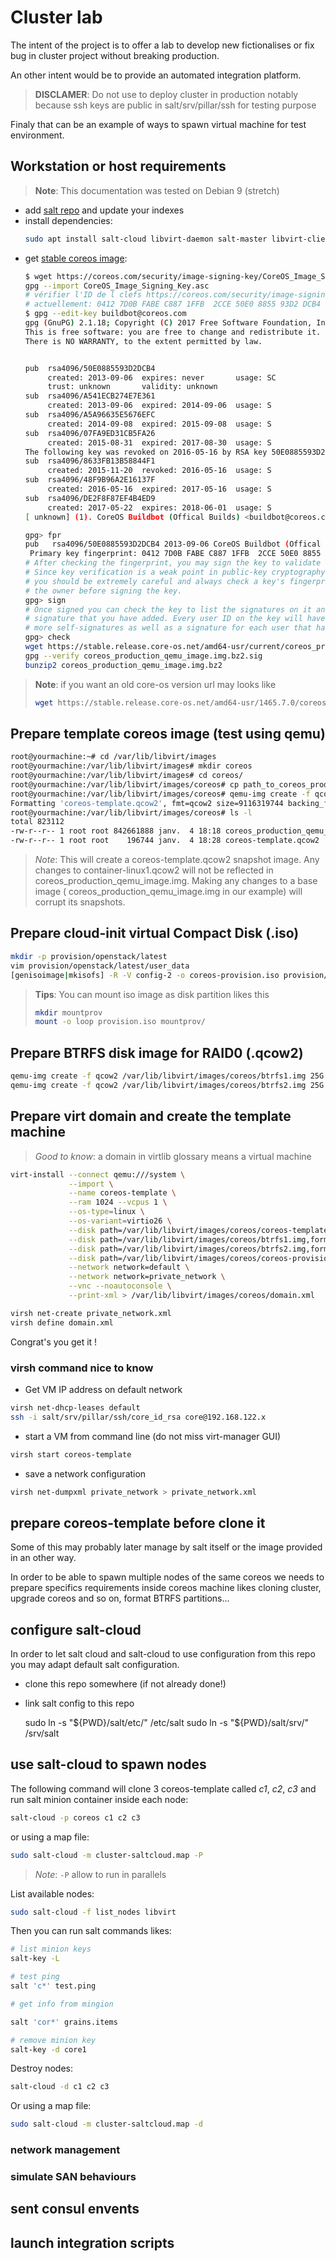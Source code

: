 # Cluster lab

The intent of the project is to offer a lab to develop new fictionalises
or fix bug in cluster project without breaking production.

An other intent would be to provide an automated integration platform.

> **DISCLAMER**: Do not use to deploy cluster in production notably because
> ssh keys are public in salt/srv/pillar/ssh for testing purpose

Finaly that can be an example of ways to spawn virtual machine for
test environment.

## Workstation or host requirements

> **Note**: This documentation was tested on Debian 9 (stretch)

* add [salt repo](https://repo.saltstack.com/#debian) and update your indexes
* install dependencies:
  ```bash
  sudo apt install salt-cloud libvirt-daemon salt-master libvirt-clients virt-manager
  ```
* get [stable coreos image](
  https://coreos.com/os/docs/latest/booting-with-libvirt.html):
  ```bash
  $ wget https://coreos.com/security/image-signing-key/CoreOS_Image_Signing_Key.asc
  gpg --import CoreOS_Image_Signing_Key.asc
  # vérifier l'ID de l clefs https://coreos.com/security/image-signing-key/
  # actuellement: 0412 7D0B FABE C887 1FFB  2CCE 50E0 8855 93D2 DCB4 (valide jusqu'en 2018-06-01)
  $ gpg --edit-key buildbot@coreos.com
  gpg (GnuPG) 2.1.18; Copyright (C) 2017 Free Software Foundation, Inc.
  This is free software: you are free to change and redistribute it.
  There is NO WARRANTY, to the extent permitted by law.
  
  
  pub  rsa4096/50E0885593D2DCB4
       created: 2013-09-06  expires: never       usage: SC  
       trust: unknown       validity: unknown
  sub  rsa4096/A541ECB274E7E361
       created: 2013-09-06  expired: 2014-09-06  usage: S   
  sub  rsa4096/A5A96635E5676EFC
       created: 2014-09-08  expired: 2015-09-08  usage: S   
  sub  rsa4096/07FA9ED31CB5FA26
       created: 2015-08-31  expired: 2017-08-30  usage: S   
  The following key was revoked on 2016-05-16 by RSA key 50E0885593D2DCB4 CoreOS Buildbot (Offical Builds) <buildbot@coreos.com>
  sub  rsa4096/8633FB13B58844F1
       created: 2015-11-20  revoked: 2016-05-16  usage: S   
  sub  rsa4096/48F9B96A2E16137F
       created: 2016-05-16  expired: 2017-05-16  usage: S   
  sub  rsa4096/DE2F8F87EF4B4ED9
       created: 2017-05-22  expires: 2018-06-01  usage: S   
  [ unknown] (1). CoreOS Buildbot (Offical Builds) <buildbot@coreos.com>
  
  gpg> fpr
  pub   rsa4096/50E0885593D2DCB4 2013-09-06 CoreOS Buildbot (Offical Builds) <buildbot@coreos.com>
   Primary key fingerprint: 0412 7D0B FABE C887 1FFB  2CCE 50E0 8855 93D2 DCB4
  # After checking the fingerprint, you may sign the key to validate it.
  # Since key verification is a weak point in public-key cryptography, 
  # you should be extremely careful and always check a key's fingerprint with 
  # the owner before signing the key.
  gpg> sign
  # Once signed you can check the key to list the signatures on it and see the
  # signature that you have added. Every user ID on the key will have one or
  # more self-signatures as well as a signature for each user that has validated the key.
  gpg> check
  wget https://stable.release.core-os.net/amd64-usr/current/coreos_production_qemu_image.img.bz2{,.sig}
  gpg --verify coreos_production_qemu_image.img.bz2.sig
  bunzip2 coreos_production_qemu_image.img.bz2
  ```
> **Note**: if you want an old core-os version url may looks like
> ```bash
> wget https://stable.release.core-os.net/amd64-usr/1465.7.0/coreos_production_qemu_image.img.bz2{,.sig}
> ```


## Prepare template coreos image (test using qemu)

```bash
root@yourmachine:~# cd /var/lib/libvirt/images
root@yourmachine:/var/lib/libvirt/images# mkdir coreos
root@yourmachine:/var/lib/libvirt/images# cd coreos/
root@yourmachine:/var/lib/libvirt/images/coreos# cp path_to_coreos_production_qemu_image.img .
root@yourmachine:/var/lib/libvirt/images/coreos# qemu-img create -f qcow2 -b coreos_production_qemu_image.img coreos-template.qcow2
Formatting 'coreos-template.qcow2', fmt=qcow2 size=9116319744 backing_file=coreos_production_qemu_image.img encryption=off cluster_size=65536 lazy_refcounts=off refcount_bits=16
root@yourmachine:/var/lib/libvirt/images/coreos# ls -l
total 823112
-rw-r--r-- 1 root root 842661888 janv.  4 18:18 coreos_production_qemu_image.img
-rw-r--r-- 1 root root    196744 janv.  4 18:28 coreos-template.qcow2
```

> *Note*: This will create a coreos-template.qcow2 snapshot image.
> Any changes to container-linux1.qcow2 will not be reflected in
> coreos_production_qemu_image.img. Making any changes to a base image (
> coreos_production_qemu_image.img in our example) will corrupt its snapshots.

## Prepare cloud-init virtual Compact Disk (.iso)

```bash
mkdir -p provision/openstack/latest
vim provision/openstack/latest/user_data
[genisoimage|mkisofs] -R -V config-2 -o coreos-provision.iso provision/
```

> **Tips**: You can mount iso image as disk partition likes this
> ```bash
> mkdir mountprov
> mount -o loop provision.iso mountprov/
> ```


## Prepare BTRFS disk image for RAID0 (.qcow2)

```bash
qemu-img create -f qcow2 /var/lib/libvirt/images/coreos/btrfs1.img 25G
qemu-img create -f qcow2 /var/lib/libvirt/images/coreos/btrfs2.img 25G
```


## Prepare virt domain and create the template machine

> *Good to know*: a domain in virtlib glossary means a virtual machine

```bash
virt-install --connect qemu:///system \
             --import \
             --name coreos-template \
             --ram 1024 --vcpus 1 \
             --os-type=linux \
             --os-variant=virtio26 \
             --disk path=/var/lib/libvirt/images/coreos/coreos-template.qcow2,format=qcow2,bus=virtio \
             --disk path=/var/lib/libvirt/images/coreos/btrfs1.img,format=qcow2,bus=virtio \
             --disk path=/var/lib/libvirt/images/coreos/btrfs2.img,format=qcow2,bus=virtio \
             --disk path=/var/lib/libvirt/images/coreos/coreos-provision.iso,device=cdrom \
             --network network=default \
             --network network=private_network \
             --vnc --noautoconsole \
             --print-xml > /var/lib/libvirt/images/coreos/domain.xml
```


```bash
virsh net-create private_network.xml 
virsh define domain.xml
```

Congrat's you get it !


### virsh command nice to know

* Get VM IP address on default network

```bash
virsh net-dhcp-leases default
ssh -i salt/srv/pillar/ssh/core_id_rsa core@192.168.122.x
```

* start a VM from command line (do not miss virt-manager GUI)
```bash
virsh start coreos-template
```

* save a network configuration

```bash
virsh net-dumpxml private_network > private_network.xml
```

## prepare coreos-template before clone it

Some of this may probably later manage by salt itself or the image provided in
an other way.

In order to be able to spawn multiple nodes of the same coreos we needs to
prepare specifics requirements inside coreos machine likes cloning cluster,
upgrade coreos and so on, format BTRFS partitions...


## configure salt-cloud

In order to let salt cloud and salt-cloud to use configuration from this repo
you may adapt default salt configuration.

* clone this repo somewhere (if not already done!)
* link salt config to this repo

    sudo ln -s "${PWD}/salt/etc/" /etc/salt
    sudo ln -s "${PWD}/salt/srv/" /srv/salt


## use salt-cloud to spawn nodes

The following command will clone 3 coreos-template called *c1*, *c2*, *c3* and
run salt minion container inside each node:

```bash
salt-cloud -p coreos c1 c2 c3
```
or using a map file:

```bash
sudo salt-cloud -m cluster-saltcloud.map -P
```

> *Note*: ``-P`` allow to run in parallels

List available nodes:

```bash
sudo salt-cloud -f list_nodes libvirt
```


Then you can run salt commands likes:

```bash
# list minion keys
salt-key -L

# test ping
salt 'c*' test.ping

# get info from mingion

salt 'cor*' grains.items

# remove minion key
salt-key -d core1
```

Destroy nodes:

```bash
salt-cloud -d c1 c2 c3
```

Or using a map file:

```bash
sudo salt-cloud -m cluster-saltcloud.map -d
```

### network management

### simulate SAN behaviours


## sent consul envents

## launch integration scripts

